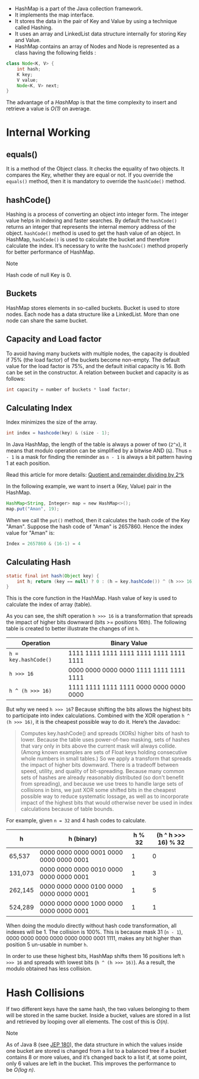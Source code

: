 - HashMap is a part of the Java collection framework.
- It implements the map interface.
- It stores the data in the pair of Key and Value by using a technique called Hashing.
- It uses an array and LinkedList data structure internally for storing Key and Value.
- HashMap contains an array of Nodes and Node is represented as a class having the following fields : 

```java
class Node<K, V> {
	int hash;
	K key;
	V value;
	Node<K, V> next;
}
```


The advantage of a _HashMap_ is that the time complexity to insert and retrieve a value is _O(1)_ on average.

# Internal Working

## equals()

It is a method of the Object class. It checks the equality of two objects. It compares the Key, whether they are equal or not. If you override the `equals()` method, then it is mandatory to override the `hashCode()` method.

## hashCode()

Hashing is a process of converting an object into integer form. The integer value helps in indexing and faster searches. By default the `hashCode()` returns an integer that represents the internal memory address of the object. `hashCode()` method is used to get the hash value of an object. In HashMap, `hashCode()` is used to calculate the bucket and therefore calculate the index. It’s necessary to write the `hashCode()` method properly for better performance of HashMap.

>[!note]
> Hash code of null Key is 0.

## Buckets

HashMap stores elements in so-called buckets. Bucket is used to store nodes. Each node has a data structure like a LinkedList. More than one node can share the same bucket.

## Capacity and Load factor

To avoid having many buckets with multiple nodes, the capacity is doubled if 75% (the load factor) of the buckets become non-empty. The default value for the load factor is 75%, and the default initial capacity is 16. Both can be set in the constructor. A relation between bucket and capacity is as follows:

```java
int capacity = number of buckets * load factor;
```


## Calculating Index

Index minimizes the size of the array.

```java
int index = hashcode(key) & (size - 1);
```

In Java HashMap, the length of the table is always a power of two (`2^x`), it means that modulo operation can be simplified by a bitwise AND (`&`). Thus `n - 1` is a mask for finding the reminder as `n - 1` is always a bit pattern having 1 at each position.

Read this article for more details: [Quotient and remainder dividing by 2^k](https://www.geeksforgeeks.org/quotient-remainder-dividing-2k-power-2/)

In the following example, we want to insert a (Key, Value) pair in the HashMap.

```java
HashMap<String, Integer> map = new HashMap<>();  
map.put("Aman", 19);
```

When we call the `put()` method, then it calculates the hash code of the Key "Aman". Suppose the hash code of "Aman" is 2657860. Hence the index value for "Aman" is:

```java
Index = 2657860 & (16-1) = 4
```


## Calculating Hash

```java
static final int hash(Object key) {
	int h; return (key == null) ? 0 : (h = key.hashCode()) ^ (h >>> 16);
}
```

This is the core function in the HashMap. Hash value of key is used to calculate the index of array (table).

As you can see, the shift operation `h >>> 16` is a transformation that spreads the impact of higher bits downward (bits >= positions 16th). The following table is created to better illustrate the changes of int `h`.

| Operation            | Binary Value                            |
| -------------------- | --------------------------------------- |
| `h = key.hashCode()` | 1111 1111 1111 1111 1111 1111 1111 1111 |
| `h >>> 16`           | 0000 0000 0000 0000 1111 1111 1111 1111 |
| `h ^ (h >>> 16)`     | 1111 1111 1111 1111 0000 0000 0000 0000 |

But why we need `h >>> 16`? Because shifting the bits allows the highest bits to participate into index calculations. Combined with the XOR operation `h ^ (h >>> 16)`, it is the cheapest possible way to do it. Here’s the Javadoc:

>Computes key.hashCode() and spreads (XORs) higher bits of hash to lower.  Because the table uses power-of-two masking, sets of hashes that vary only in bits above the current mask will always collide. (Among known examples are sets of Float keys holding consecutive whole numbers in small tables.)  So we apply a transform that spreads the impact of higher bits downward. There is a tradeoff between speed, utility, and quality of bit-spreading. Because many common sets of hashes are already reasonably distributed (so don't benefit from spreading), and because we use trees to handle large sets of collisions in bins, we just XOR some shifted bits in the cheapest possible way to reduce systematic lossage, as well as to incorporate impact of the highest bits that would otherwise never be used in index calculations because of table bounds.

For example, given `n = 32` and 4 hash codes to calculate.

| h       | h (binary)                              | h % 32 | (h ^ h >>> 16) % 32 |
| ------- | --------------------------------------- | ------ | ------------------- |
| 65,537  | 0000 0000 0000 0001 0000 0000 0000 0001 | 1      | 0                   |
| 131,073 | 0000 0000 0000 0010 0000 0000 0000 0001 | 1      | 3                   |
| 262,145 | 0000 0000 0000 0100 0000 0000 0000 0001 | 1      | 5                   |
| 524,289 | 0000 0000 0000 1000 0000 0000 0000 0001 | 1      | 1                   |

When doing the modulo directly without hash code transformation, all indexes will be 1. The collision is 100%. This is because mask 31 (`n - 1`), 0000 0000 0000 0000 0000 0000 0001 1111, makes any bit higher than position 5 un-usable in number `h`.

In order to use these highest bits, HashMap shifts them 16 positions left `h >>> 16` and spreads with lowest bits (`h ^ (h >>> 16)`). As a result, the modulo obtained has less collision.



# Hash Collisions

If two different keys have the same hash, the two values belonging to them will be stored in the same bucket. Inside a bucket, values are stored in a list and retrieved by looping over all elements. The cost of this is _O(n)_.

>[!note]
>As of Java 8 (see [JEP 180](https://openjdk.java.net/jeps/180)), the data structure in which the values inside one bucket are stored is changed from a list to a balanced tree if a bucket contains 8 or more values, and it’s changed back to a list if, at some point, only 6 values are left in the bucket. This improves the performance to be _O(log n)_.

